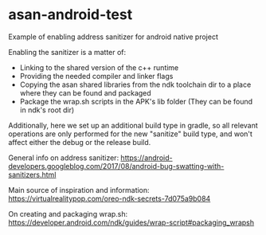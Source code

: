 # asan-android-test
Example of enabling address sanitizer for android native project

Enabling the sanitizer is a matter of:
- Linking to the shared version of the c++ runtime
- Providing the needed compiler and linker flags
- Copying the asan shared libraries from the ndk toolchain dir to a place where they can be found and packaged
- Package the wrap.sh scripts in the APK's lib folder (They can be found in ndk's root dir)

Additionally, here we set up an additional build type in gradle, so all relevant operations are
only performed for the new "sanitize" build type, and won't affect either the debug or the release build.

General info on address sanitizer:
https://android-developers.googleblog.com/2017/08/android-bug-swatting-with-sanitizers.html

Main source of inspiration and information:
https://virtualrealitypop.com/oreo-ndk-secrets-7d075a9b084

On creating and packaging wrap.sh:
https://developer.android.com/ndk/guides/wrap-script#packaging_wrapsh

